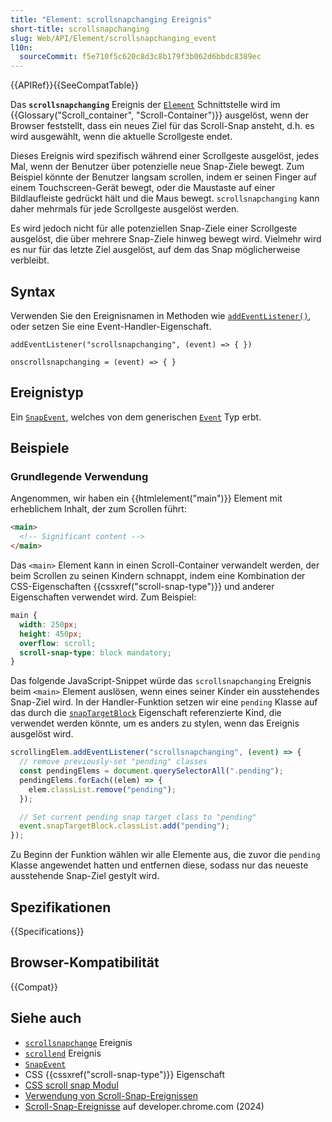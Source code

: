 ```yaml
---
title: "Element: scrollsnapchanging Ereignis"
short-title: scrollsnapchanging
slug: Web/API/Element/scrollsnapchanging_event
l10n:
  sourceCommit: f5e710f5c620c8d3c8b179f3b062d6bbdc8389ec
---
```


{{APIRef}}{{SeeCompatTable}}

Das **`scrollsnapchanging`** Ereignis der [`Element`](/de/docs/Web/API/Element) Schnittstelle wird im {{Glossary("Scroll_container", "Scroll-Container")}} ausgelöst, wenn der Browser feststellt, dass ein neues Ziel für das Scroll-Snap ansteht, d.h. es wird ausgewählt, wenn die aktuelle Scrollgeste endet.

Dieses Ereignis wird spezifisch während einer Scrollgeste ausgelöst, jedes Mal, wenn der Benutzer über potenzielle neue Snap-Ziele bewegt. Zum Beispiel könnte der Benutzer langsam scrollen, indem er seinen Finger auf einem Touchscreen-Gerät bewegt, oder die Maustaste auf einer Bildlaufleiste gedrückt hält und die Maus bewegt. `scrollsnapchanging` kann daher mehrmals für jede Scrollgeste ausgelöst werden.

Es wird jedoch nicht für alle potenziellen Snap-Ziele einer Scrollgeste ausgelöst, die über mehrere Snap-Ziele hinweg bewegt wird. Vielmehr wird es nur für das letzte Ziel ausgelöst, auf dem das Snap möglicherweise verbleibt.

## Syntax

Verwenden Sie den Ereignisnamen in Methoden wie [`addEventListener()`](/de/docs/Web/API/EventTarget/addEventListener), oder setzen Sie eine Event-Handler-Eigenschaft.

```js-nolint
addEventListener("scrollsnapchanging", (event) => { })

onscrollsnapchanging = (event) => { }
```

## Ereignistyp

Ein [`SnapEvent`](/de/docs/Web/API/SnapEvent), welches von dem generischen [`Event`](/de/docs/Web/API/Event) Typ erbt.

## Beispiele

### Grundlegende Verwendung

Angenommen, wir haben ein {{htmlelement("main")}} Element mit erheblichem Inhalt, der zum Scrollen führt:

```html
<main>
  <!-- Significant content -->
</main>
```

Das `<main>` Element kann in einen Scroll-Container verwandelt werden, der beim Scrollen zu seinen Kindern schnappt, indem eine Kombination der CSS-Eigenschaften {{cssxref("scroll-snap-type")}} und anderer Eigenschaften verwendet wird. Zum Beispiel:

```css
main {
  width: 250px;
  height: 450px;
  overflow: scroll;
  scroll-snap-type: block mandatory;
}
```

Das folgende JavaScript-Snippet würde das `scrollsnapchanging` Ereignis beim `<main>` Element auslösen, wenn eines seiner Kinder ein ausstehendes Snap-Ziel wird. In der Handler-Funktion setzen wir eine `pending` Klasse auf das durch die [`snapTargetBlock`](/de/docs/Web/API/SnapEvent/snapTargetBlock) Eigenschaft referenzierte Kind, die verwendet werden könnte, um es anders zu stylen, wenn das Ereignis ausgelöst wird.

```js
scrollingElem.addEventListener("scrollsnapchanging", (event) => {
  // remove previously-set "pending" classes
  const pendingElems = document.querySelectorAll(".pending");
  pendingElems.forEach((elem) => {
    elem.classList.remove("pending");
  });

  // Set current pending snap target class to "pending"
  event.snapTargetBlock.classList.add("pending");
});
```

Zu Beginn der Funktion wählen wir alle Elemente aus, die zuvor die `pending` Klasse angewendet hatten und entfernen diese, sodass nur das neueste ausstehende Snap-Ziel gestylt wird.

## Spezifikationen

{{Specifications}}

## Browser-Kompatibilität

{{Compat}}

## Siehe auch

- [`scrollsnapchange`](/de/docs/Web/API/Element/scrollsnapchange_event) Ereignis
- [`scrollend`](/de/docs/Web/API/Document/scrollend_event) Ereignis
- [`SnapEvent`](/de/docs/Web/API/SnapEvent)
- CSS {{cssxref("scroll-snap-type")}} Eigenschaft
- [CSS scroll snap Modul](/de/docs/Web/CSS/CSS_scroll_snap)
- [Verwendung von Scroll-Snap-Ereignissen](/de/docs/Web/CSS/CSS_scroll_snap/Using_scroll_snap_events)
- [Scroll-Snap-Ereignisse](https://developer.chrome.com/blog/scroll-snap-events) auf developer.chrome.com (2024)

